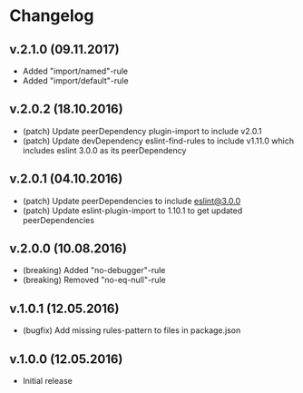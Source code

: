 # Changelog

## v.2.1.0 (09.11.2017)
* Added "import/named"-rule
* Added "import/default"-rule

## v.2.0.2 (18.10.2016)
* (patch) Update peerDependency plugin-import to include v2.0.1
* (patch) Update devDependency eslint-find-rules to include v1.11.0 which includes eslint 3.0.0 as its peerDependency

## v.2.0.1 (04.10.2016)
* (patch) Update peerDependencies to include eslint@3.0.0
* (patch) Update eslint-plugin-import to 1.10.1 to get updated peerDependencies

## v.2.0.0 (10.08.2016)
* (breaking) Added "no-debugger"-rule
* (breaking) Removed "no-eq-null"-rule

## v.1.0.1 (12.05.2016)
* (bugfix) Add missing rules-pattern to files in package.json

## v.1.0.0 (12.05.2016)
* Initial release
